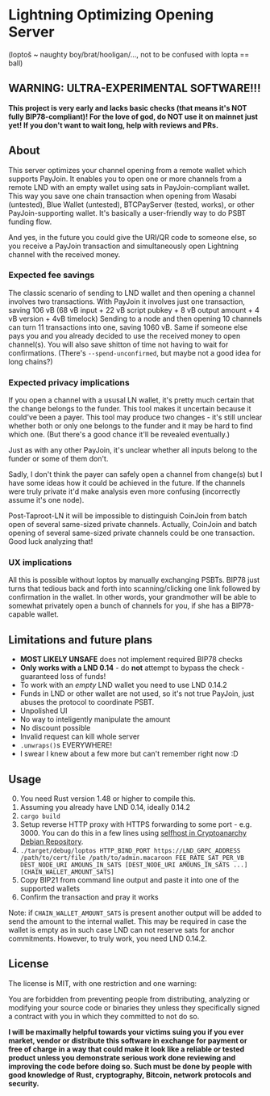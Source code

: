 # Lightning Optimizing Opening Server

(loptoš ~ naughty boy/brat/hooligan/..., not to be confused with lopta == ball)

## WARNING: ULTRA-EXPERIMENTAL SOFTWARE!!!

**This project is very early and lacks basic checks (that means it's NOT fully BIP78-compliant)!
For the love of god, do NOT use it on mainnet just yet!
If you don't want to wait long, help with reviews and PRs.**

## About

This server optimizes your channel opening from a remote wallet which supports PayJoin.
It enables you to open one or more channels from a remote LND with an empty wallet using sats in PayJoin-compliant wallet.
This way you save one chain transaction when opening from Wasabi (untested), Blue Wallet (untested), BTCPayServer (tested, works), or other PayJoin-supporting wallet.
It's basically a user-friendly way to do PSBT funding flow.

And yes, in the future you could give the URI/QR code to someone else, so you receive a PayJoin transaction and simultaneously open Lightning channel with the received money.

### Expected fee savings

The classic scenario of sending to LND wallet and then opening a channel involves two transactions.
With PayJoin it involves just one transaction, saving 106 vB (68 vB input + 22 vB script pubkey + 8 vB output amount + 4 vB version + 4vB timelock)
Sending to a node and then opening 10 channels can turn 11 transactions into one, saving 1060 vB.
Same if someone else pays you and you already decided to use the received money to open channel(s).
You will also save shitton of time not having to wait for confirmations.
(There's `--spend-unconfirmed`, but maybe not a good idea for long chains?)

### Expected privacy implications

If you open a channel with a ususal LN wallet, it's pretty much certain that the change belongs to the funder.
This tool makes it uncertain because it could've been a payer.
This tool may produce two changes - it's still unclear whether both or only one belongs to the funder and it may be hard to find which one.
(But there's a good chance it'll be revealed eventually.)

Just as with any other PayJoin, it's unclear whether all inputs belong to the funder or some of them don't.

Sadly, I don't think the payer can safely open a channel from change(s) but I have some ideas how it could be achieved in the future.
If the channels were truly private it'd make analysis even more confusing (incorrectly assume it's one node).

Post-Taproot-LN it will be impossible to distinguish CoinJoin from batch open of several same-sized private channels.
Actually, CoinJoin and batch opening of several same-sized private channels could be one transaction.
Good luck analyzing that!

### UX implications

All this is possible without loptos by manually exchanging PSBTs.
BIP78 just turns that tedious back and forth into scanning/clicking one link followed by confirmation in the wallet.
In other words, your grandmother will be able to somewhat privately open a bunch of channels for you, if she has a BIP78-capable wallet.

## Limitations and future plans

* **MOST LIKELY UNSAFE** does not implement required BIP78 checks
* **Only works with a LND 0.14** - do **not** attempt to bypass the check - guaranteed loss of funds!
* To work with an *empty* LND wallet you need to use LND 0.14.2
* Funds in LND or other wallet are not used, so it's not true PayJoin, just abuses the protocol to coordinate PSBT.
* Unpolished UI
* No way to inteligently manipulate the amount
* No discount possible
* Invalid request can kill whole server
* `.unwraps()`s EVERYWHERE!
* I swear I knew about a few more but can't remember right now :D

## Usage

0. You need Rust version 1.48 or higher to compile this.
1. Assuming you already have LND 0.14, ideally 0.14.2
2. `cargo build`
3. Setup reverse HTTP proxy with HTTPS forwarding to some port - e.g. 3000.
   You can do this in a few lines using [selfhost in Cryptoanarchy Debian Repository](https://github.com/debian-cryptoanarchy/cryptoanarchy-deb-repo-builder/blob/master/docs/user-level.md#selfhost).
4. `./target/debug/loptos HTTP_BIND_PORT https://LND_GRPC_ADDRESS /path/to/cert/file /path/to/admin.macaroon FEE_RATE_SAT_PER_VB DEST_NODE_URI AMOUNS_IN_SATS [DEST_NODE_URI AMOUNS_IN_SATS ...] [CHAIN_WALLET_AMOUNT_SATS]`
5. Copy BIP21 from command line output and paste it into one of the supported wallets
6. Confirm the transaction and pray it works

Note: if `CHAIN_WALLET_AMOUNT_SATS` is present another output will be added to send the amount to the internal wallet.
This may be required in case the wallet is empty as in such case LND can not reserve sats for anchor commitments.
However, to truly work, you need LND  0.14.2.

## License

The license is MIT, with one restriction and one warning:

You are forbidden from preventing people from distributing, analyzing or modifying your source code or binaries they unless they specifically signed a contract with you in which they committed to not do so.

**I will be maximally helpful towards your victims suing you if you ever market, vendor or distribute this software in exchange for payment or free of charge in a way that could make it look like a reliable or tested product unless you demonstrate serious work done reviewing and improving the code before doing so. Such must be done by people with good knowledge of Rust, cryptography, Bitcoin, network protocols and security.**
